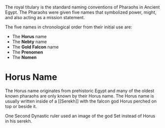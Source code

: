 The royal titulary is the standard naming conventions of Pharaohs in Ancient Egypt. The Pharaohs were given five names that symbolized power, might, and also acting as a mission statement.

The five names in chronological order from their initial use are:

* The **Horus** name
* The **Nebty** name
* The **Gold Falcon** name
* The **Prenomen**
* The **Nomen**

# Horus Name
The Horus name originates from prehistoric Egypt and many of the oldest known pharaohs are only known by their Horus name. The Horus name is usually written inside of a [[Serekh]] with the falcon god Horus perched on top or beside it.

One Second Dynastic ruler used an image of the god Set instead of Horus in his serekh.
